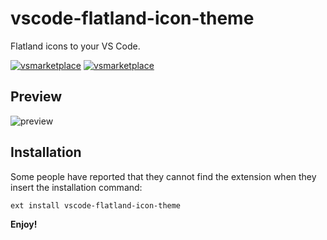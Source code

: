 # vscode-flatland-icon-theme
Flatland icons to your VS Code.

[![vsmarketplace](http://vsmarketplacebadge.apphb.com/installs/gebilaoxiong.vscode-flatland-icon-theme.svg)](https://marketplace.visualstudio.com/items?itemName=gebilaoxiong.vscode-flatland-icon-theme)
[![vsmarketplace](http://vsmarketplacebadge.apphb.com/version/gebilaoxiong.vscode-flatland-icon-theme.svg)](https://marketplace.visualstudio.com/items?itemName=gebilaoxiong.vscode-flatland-icon-theme)

## Preview
![preview](https://github.com/gebilaoxiong/vscode-flatland-icon-theme/blob/master/images/preview.png?raw=true)

## Installation

Some people have reported that they cannot find the extension when they insert the installation command:

```
ext install vscode-flatland-icon-theme
```


**Enjoy!**